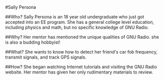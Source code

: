 #Sally Persona

##Who? 
Sally Persona is an 18 year old undergraduate who just got accepted into an EE program. She has a general college level education, including physics and math, but no specific knowledge of GNU Radio. 

##Why? 
Her mentor has mentioned the unique qualities of GNU Radio. she is also a budding hobbyist!

##What? 
She wants to know how to detect her friend's car fob frequency, transmit signals, and track GPS signals.

##How?
She began watching Internet tutorials and visiting the GNU Radio website. Her mentor has given her only rudimentary materials to review.
